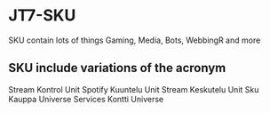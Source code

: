 # JT7-SKU
SKU contain lots of things 
Gaming, Media, Bots, WebbingR and more

## SKU include variations of the acronym 
  Stream Kontrol Unit
  Spotify Kuuntelu Unit
  Stream Keskutelu Unit
  Sku Kauppa Universe
  Services Kontti Universe
  

